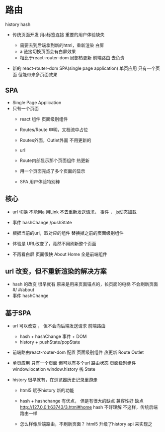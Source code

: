 # 路由

history
hash 

- 传统页面开发 
    用a标签连接
    重要的用户体验缺失
    - 需要去到后端拿到新的html，重新渲染 
        白屏 
    - a 链接切换页面会有白屏效果
    - 相比于react-router-dom 局部热更新
    前端路由 去负责 

- 新的 react-router-dom SPA(single page application) 单页应用 
    只有一个页面 但能带来多页面效果 

## SPA 
- Single Page Application
- 只有一个页面
    - react 组件
        页面级别组件
    - Routes/Route 申明，文档流中占位
    - Routes外面，Outlet外面 不用更新的
    - url
    - Route内部显示那个页面组件
        热更新
    
    - 用一个页面完成了多个页面的显示
    - SPA 用户体验特别棒 

## 核心
- url 切换
    不能用a
    用Link
    不去重新发送请求，
    事件 ， js动态加载

- 事件 hashChange /pushState 
- 根据当前的url，取对应的组件
    替换掉之前的页面级别组件
- 体验是
    URL改变了，竟然不用刷新整个页面 
- 不再看白屏
    页面很快 
    About
    Home 全是前端组件 

## url 改变，但不重新渲染的解决方案 
- hash 的改变 很早就有
    原来是用来页面锚点的，长页面的电梯
    不会刷新页面
    #/
    #/about
- 事件
    hashChange

## 基于SPA 
- url 可以改变 ， 但不会向后端发送请求 前端路由 
    - hash + hashChange 事件 + DOM
    - history + pushState/popState

- 前端路由react-router-dom 配置  页面级别组件
    热更新 Route
    Outlet

- 单页应用 
    只有一个页面 但可以有多个url 路由状态 
    页面级别组件 
    window.location window.history 
    栈
    State 

- history
    很早就有，在浏览器历史记录里游走
    - html5 赋予history 新的功能
    - hash + hashchange 有优点， 但是有很大的缺点
        兼容性好
        缺点 http://127.0.0.1:63743/3.html#home
        hash 不好理解
        不这样，传统后端路由一样 

    - 怎么样像后端路由，不刷新页面？
    html5 升级了history api 来实现之 